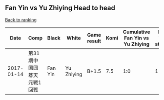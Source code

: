 ## Fan Yin vs Yu Zhiying Head to head

[Back to ranking](../../index.md)




| **Date** | **Comp** | **Black** | **White** | **Game result** | **Komi** | **Cumulative Fan Yin vs Yu Zhiying** | **Fan Yin streak** | **Yu Zhiying streak** | 
| --- | --- | --- | --- | --- | --- | --- | --- | --- |
| 2017-01-14 | 第31期中国囲碁天元戦1回戦 | Fan Yin | Yu Zhiying | B+1.5 | 7.5 | 1:0 | 1 | 0 |




